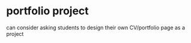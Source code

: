 # portfolio project

can consider asking students to design their own CV/portfolio page as a project
